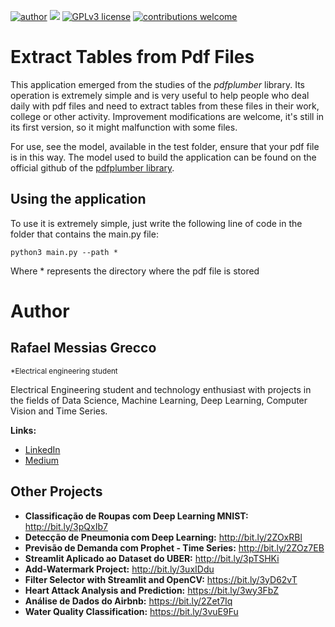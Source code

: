 [![author](https://img.shields.io/badge/author-rafaelgrecco-green)](https://www.linkedin.com/in/rafael-grecco-3b11681b4/) [![](https://img.shields.io/badge/python-3.7+-blue.svg)](https://www.python.org/downloads/release/python-365/) [![GPLv3 license](https://img.shields.io/badge/License-GPLv3-blue.svg)](http://perso.crans.org/besson/LICENSE.html) [![contributions welcome](https://img.shields.io/badge/contributions-welcome-brightgreen.svg?style=flat)](https://github.com/carlosfab/data_science/issues)

# **Extract Tables from Pdf Files**
This application emerged from the studies of the *pdfplumber* library. Its operation is extremely simple and is very useful to help people who deal daily with pdf files and need to extract tables from these files in their work, college or other activity. Improvement modifications are welcome, it's still in its first version, so it might malfunction with some files.

For use, see the model, available in the test folder, ensure that your pdf file is in this way. The model used to build the application can be found on the official github of the [pdfplumber library](https://github.com/jsvine/pdfplumber).

## **Using the application**
To use it is extremely simple, just write the following line of code in the folder that contains the main.py file:

`python3 main.py --path *`

Where * represents the directory where the pdf file is stored


# **Author**
## Rafael Messias Grecco
<sub>*Electrical engineering student</sub>

Electrical Engineering student and technology enthusiast with projects in the fields of Data Science, Machine Learning, Deep Learning, Computer Vision and Time Series.

**Links:**
* [LinkedIn](https://www.linkedin.com/in/rafael-grecco-3b11681b4/)
* [Medium](https://rafaelgrecco.medium.com/)

## **Other Projects**

* **Classificação de Roupas com Deep Learning MNIST:** http://bit.ly/3pQxIb7
* **Detecção de Pneumonia com Deep Learning:** http://bit.ly/2ZOxRBl
* **Previsão de Demanda com Prophet - Time Series:** http://bit.ly/2ZOz7EB
* **Streamlit Aplicado ao Dataset do UBER:** http://bit.ly/3pTSHKi
* **Add-Watermark Project:** http://bit.ly/3uxIDdu
* **Filter Selector with Streamlit and OpenCV:** https://bit.ly/3yD62vT
* **Heart Attack Analysis and Prediction:** https://bit.ly/3wy3FbZ
* **Análise de Dados do Airbnb:** https://bit.ly/2Zet7Iq
* **Water Quality Classification:** https://bit.ly/3vuE9Fu
